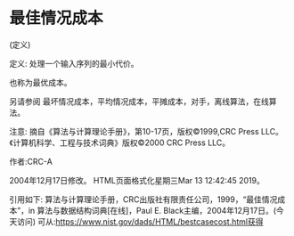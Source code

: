 # 最佳情况成本


(定义)



定义:
处理一个输入序列的最小代价。



也称为最优成本。



另请参阅
最坏情况成本，平均情况成本，平摊成本，对手，离线算法，在线算法。



注意:
摘自《算法与计算理论手册》，第10-17页，版权©1999,CRC Press LLC。《计算机科学、工程与技术词典》版权©2000 CRC Press LLC。


作者:CRC-A







2004年12月17日修改。
HTML页面格式化星期三Mar 13 12:42:45 2019。



引用如下:
算法与计算理论手册，CRC出版社有限责任公司，1999，“最佳情况成本”，in
算法与数据结构词典[在线]，Paul E. Black主编，2004年12月17日。(今天访问)
可从:https://www.nist.gov/dads/HTML/bestcasecost.html获得